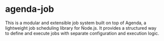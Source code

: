 # agenda-job
This is a modular and extensible job system built on top of Agenda, a lightweight job scheduling library for Node.js. It provides a structured way to define and execute jobs with separate configuration and execution logic.
